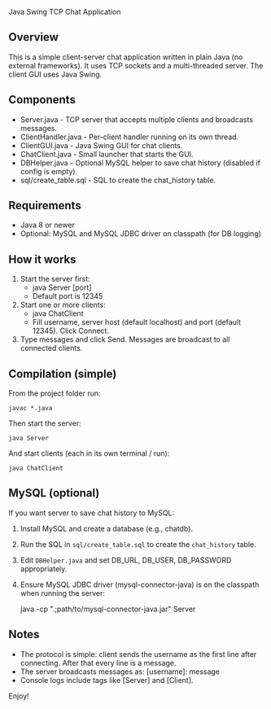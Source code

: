 Java Swing TCP Chat Application

Overview
--------
This is a simple client-server chat application written in plain Java (no external frameworks). It uses TCP sockets and a multi-threaded server. The client GUI uses Java Swing.

Components
----------
- Server.java         - TCP server that accepts multiple clients and broadcasts messages.
- ClientHandler.java  - Per-client handler running on its own thread.
- ClientGUI.java      - Java Swing GUI for chat clients.
- ChatClient.java     - Small launcher that starts the GUI.
- DBHelper.java       - Optional MySQL helper to save chat history (disabled if config is empty).
- sql/create_table.sql - SQL to create the chat_history table.

Requirements
------------
- Java 8 or newer
- Optional: MySQL and MySQL JDBC driver on classpath (for DB logging)

How it works
------------
1. Start the server first:
   - java Server [port]
   - Default port is 12345
2. Start one or more clients:
   - java ChatClient
   - Fill username, server host (default localhost) and port (default 12345). Click Connect.
3. Type messages and click Send. Messages are broadcast to all connected clients.

Compilation (simple)
--------------------
From the project folder run:

    javac *.java

Then start the server:

    java Server

And start clients (each in its own terminal / run):

    java ChatClient

MySQL (optional)
----------------
If you want server to save chat history to MySQL:
1. Install MySQL and create a database (e.g., chatdb).
2. Run the SQL in `sql/create_table.sql` to create the `chat_history` table.
3. Edit `DBHelper.java` and set DB_URL, DB_USER, DB_PASSWORD appropriately.
4. Ensure MySQL JDBC driver (mysql-connector-java) is on the classpath when running the server:

    java -cp ".;path/to/mysql-connector-java.jar" Server

Notes
-----
- The protocol is simple: client sends the username as the first line after connecting. After that every line is a message.
- The server broadcasts messages as: [username]: message
- Console logs include tags like [Server] and [Client].

Enjoy!
